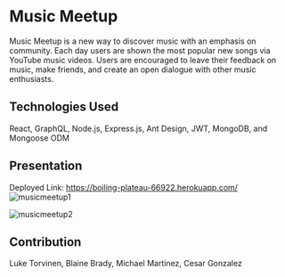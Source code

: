 # Music Meetup
Music Meetup is a new way to discover music with an emphasis on community. Each day users are shown the most popular new songs via YouTube music videos. Users are encouraged to leave their feedback on music, make friends, and create an open dialogue with other music enthusiasts.

## Technologies Used

React, GraphQL, Node.js, Express.js, Ant Design, JWT, MongoDB, and Mongoose ODM

## Presentation
Deployed Link: https://boiling-plateau-66922.herokuapp.com/
![musicmeetup1](https://user-images.githubusercontent.com/104324965/195642743-992d0b76-399f-4aa1-9c4d-45efe07323aa.jpg)

![musicmeetup2](https://user-images.githubusercontent.com/104324965/195642768-a073bfc1-dd14-43f8-b251-594ec8ead888.jpg)

## Contribution
Luke Torvinen, Blaine Brady, Michael Martinez, Cesar Gonzalez

